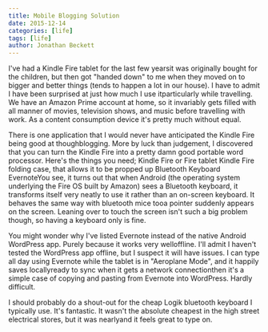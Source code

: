 ```yaml
---
title: Mobile Blogging Solution
date: 2015-12-14
categories: [life]
tags: [life]
author: Jonathan Beckett
---
```


I've had a Kindle Fire tablet for the last few yearsit was originally bought for the children, but then got "handed down" to me when they moved on to bigger and better things (tends to happen a lot in our house). I have to admit I have been surprised at just how much I use itparticularly while travelling. We have an Amazon Prime account at home, so it invariably gets filled with all manner of movies, television shows, and music before travelling with work. As a content consumption device it's pretty much without equal.

There is one application that I would never have anticipated the Kindle Fire being good at thoughblogging. More by luck than judgement, I discovered that you can turn the Kindle Fire into a pretty damn good portable word processor. Here's the things you need; Kindle Fire or Fire tablet Kindle Fire folding case, that allows it to be propped up Bluetooth Keyboard EvernoteYou see, it turns out that when Android (the operating system underlying the Fire OS built by Amazon) sees a Bluetooth keyboard, it transforms itself very neatly to use it rather than an on-screen keyboard. It behaves the same way with bluetooth mice tooa pointer suddenly appears on the screen. Leaning over to touch the screen isn't such a big problem though, so having a keyboard only is fine.

You might wonder why I've listed Evernote instead of the native Android WordPress app. Purely because it works very welloffline. I'll admit I haven't tested the WordPress app offline, but I suspect it will have issues. I can type all day using Evernote while the tablet is in "Aeroplane Mode", and it happily saves locallyready to sync when it gets a network connectionthen it's a simple case of copying and pasting from Evernote into WordPress. Hardly difficult.

I should probably do a shout-out for the cheap Logik bluetooth keyboard I typically use. It's fantastic. It wasn't the absolute cheapest in the high street electrical stores, but it was nearlyand it feels great to type on.